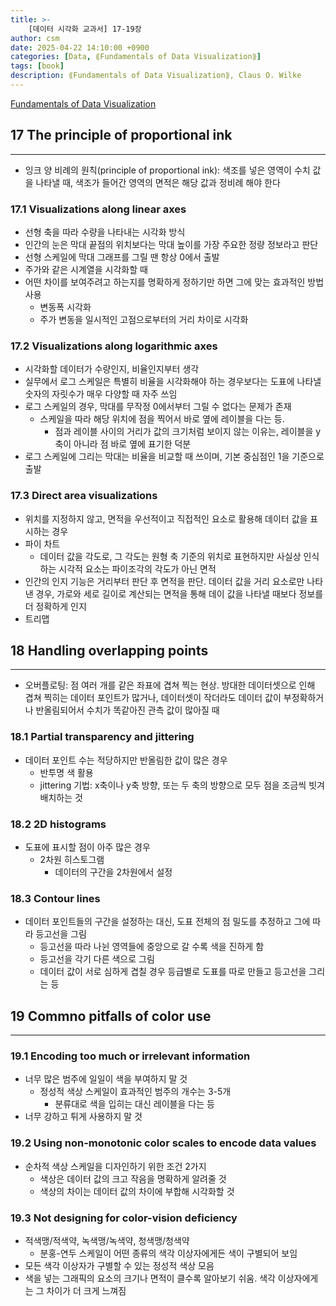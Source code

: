 ```yaml
---
title: >-
    [데이터 시각화 교과서] 17-19장
author: csm
date: 2025-04-22 14:10:00 +0900
categories: [Data, ⟪Fundamentals of Data Visualization⟫]
tags: [book]
description: ⟪Fundamentals of Data Visualization⟫, Claus O. Wilke
---
```


[Fundamentals of Data Visualization](https://clauswilke.com/dataviz/)

## 17 The principle of proportional ink
---
- 잉크 양 비례의 원칙(principle of proportional ink): 색조를 넣은 영역이 수치 값을 나타낼 때, 색조가 들어간 영역의 면적은 해당 값과 정비례 해야 한다

### 17.1 Visualizations along linear axes
- 선형 축을 따라 수량을 나타내는 시각화 방식
- 인간의 눈은 막대 끝점의 위치보다는 막대 높이를 가장 주요한 정량 정보라고 판단
- 선형 스케일에 막대 그래프를 그릴 땐 항상 0에서 출발
- 주가와 같은 시계열을 시각화할 때
- 어떤 차이를 보여주려고 하는지를 명확하게 정하기만 하면 그에 맞는 효과적인 방법 사용
    - 변동폭 시각화
    - 주가 변동을 일시적인 고점으로부터의 거리 차이로 시각화

### 17.2 Visualizations along logarithmic axes
- 시각화할 데이터가 수량인지, 비율인지부터 생각
- 실무에서 로그 스케일은 특별히 비율을 시각화해야 하는 경우보다는 도표에 나타낼 숫자의 자릿수가 매우 다양할 때 자주 쓰임    
- 로그 스케일의 경우, 막대를 무작정 0에서부터 그릴 수 없다는 문제가 존재
    - 스케일을 따라 해당 위치에 점을 찍어서 바로 옆에 레이블을 다는 등. 
        - 점과 레이블 사이의 거리가 값의 크기처럼 보이지 않는 이유는, 레이블을 y축이 아니라 점 바로 옆에 표기한 덕분
- 로그 스케일에 그리는 막대는 비율을 비교할 때 쓰이며, 기본 중심점인 1을 기준으로 출발

### 17.3 Direct area visualizations
- 위치를 지정하지 않고, 면적을 우선적이고 직접적인 요소로 활용해 데이터 값을 표시하는 경우
- 파이 차트
    - 데이터 값을 각도로, 그 각도는 원형 축 기준의 위치로 표현하지만 사실상 인식하는 시각적 요소는 파이조각의 각도가 아닌 면적
- 인간의 인지 기능은 거리부터 판단 후 면적을 판단. 데이터 값을 거리 요소로만 나타낸 경우, 가로와 세로 길이로 계산되는 면적을 통해 데이 값을 나타낼 때보다 정보를 더 정확하게 인지
- 트리맵

## 18 Handling overlapping points
---
- 오버플로팅: 점 여러 개를 같은 좌표에 겹쳐 찍는 현상. 방대한 데이터셋으로 인해 겹쳐 찍히는 데이터 포인트가 많거나, 데이터셋이 작더라도 데이터 값이 부정확하거나 반올림되어서 수치가 똑같아진 관측 값이 많아질 때

### 18.1 Partial transparency and jittering
- 데이터 포인트 수는 적당하지만 반올림한 값이 많은 경우
    - 반투명 색 활용
    - jittering 기법: x축이나 y축 방향, 또는 두 축의 방향으로 모두 점을 조금씩 빗겨 배치하는 것
    
### 18.2 2D histograms
- 도표에 표시할 점이 아주 많은 경우
    - 2차원 히스토그램
        - 데이터의 구간을 2차원에서 설정

### 18.3 Contour lines
- 데이터 포인트들의 구간을 설정하는 대신, 도표 전체의 점 밀도를 추정하고 그에 따라 등고선을 그림
    - 등고선을 따라 나뉜 영역들에 중앙으로 갈 수록 색을 진하게 함
    - 등고선을 각기 다른 색으로 그림
    - 데이터 값이 서로 심하게 겹칠 경우 등급별로 도표를 따로 만들고 등고선을 그리는 등

## 19 Commno pitfalls of color use
---
### 19.1 Encoding too much or irrelevant information
- 너무 많은 범주에 일일이 색을 부여하지 말 것
    - 정성적 색상 스케일이 효과적인 범주의 개수는 3-5개
        - 분류대로 색을 입히는 대신 레이블을 다는 등
- 너무 강하고 튀게 사용하지 말 것
### 19.2 Using non-monotonic color scales to encode data values
- 순차적 색상 스케일을 디자인하기 위한 조건 2가지
    - 색상은 데이터 값의 크고 작음을 명확하게 알려줄 것
    - 색상의 차이는 데이터 값의 차이에 부합해 시각화할 것

### 19.3 Not designing for color-vision deficiency
- 적색맹/적색약, 녹색맹/녹색약, 청색맹/청색약
    - 분홍-연두 스케일이 어떤 종류의 색각 이상자에게든 색이 구별되어 보임
- 모든 색각 이상자가 구별할 수 있는 정성적 색상 모음
- 색을 넣는 그래픽의 요소의 크기나 면적이 클수록 알아보기 쉬움. 색각 이상자에게는 그 차이가 더 크게 느껴짐